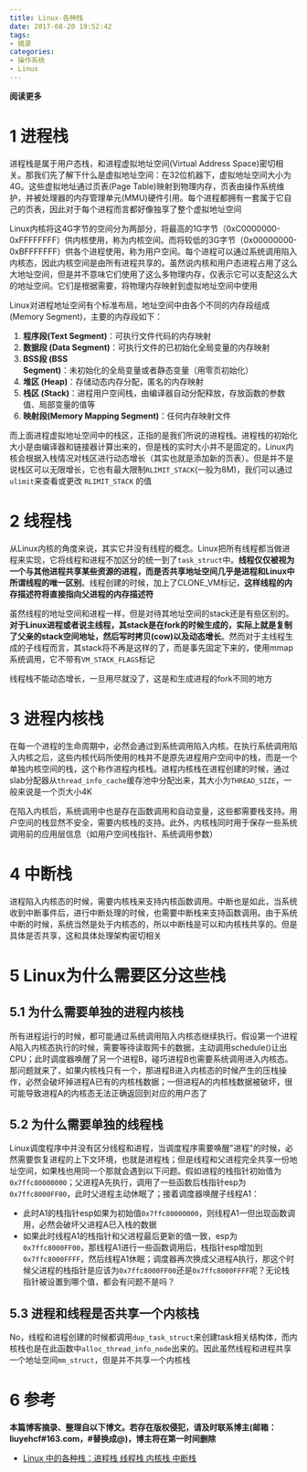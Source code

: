 ```yaml
---
title: Linux-各种栈
date: 2017-08-20 19:52:42
tags: 
- 摘录
categories: 
- 操作系统
- Linux
---
```


__阅读更多__

<!--more-->

# 1 进程栈

进程栈是属于用户态栈，和进程虚拟地址空间(Virtual Address Space)密切相关。那我们先了解下什么是虚拟地址空间：在32位机器下，虚拟地址空间大小为4G。这些虚拟地址通过页表(Page Table)映射到物理内存，页表由操作系统维护，并被处理器的内存管理单元(MMU)硬件引用。每个进程都拥有一套属于它自己的页表，因此对于每个进程而言都好像独享了整个虚拟地址空间

Linux内核将这4G字节的空间分为两部分，将最高的1G字节（0xC0000000-0xFFFFFFFF）供内核使用，称为内核空间。而将较低的3G字节（0x00000000-0xBFFFFFFF）供各个进程使用，称为用户空间。每个进程可以通过系统调用陷入内核态，因此内核空间是由所有进程共享的。虽然说内核和用户态进程占用了这么大地址空间，但是并不意味它们使用了这么多物理内存，仅表示它可以支配这么大的地址空间。它们是根据需要，将物理内存映射到虚拟地址空间中使用

Linux对进程地址空间有个标准布局，地址空间中由各个不同的内存段组成(Memory Segment)，主要的内存段如下：

1. __程序段(Text Segment)__：可执行文件代码的内存映射
1. __数据段 (Data Segment)__：可执行文件的已初始化全局变量的内存映射
1. __BSS段 (BSS Segment)__：未初始化的全局变量或者静态变量（用零页初始化）
1. __堆区 (Heap)__：存储动态内存分配，匿名的内存映射
1. __栈区 (Stack)__：进程用户空间栈，由编译器自动分配释放，存放函数的参数值、局部变量的值等
1. __映射段(Memory Mapping Segment)__：任何内存映射文件

而上面进程虚拟地址空间中的栈区，正指的是我们所说的进程栈。进程栈的初始化大小是由编译器和链接器计算出来的，但是栈的实时大小并不是固定的，Linux内核会根据入栈情况对栈区进行动态增长（其实也就是添加新的页表）。但是并不是说栈区可以无限增长，它也有最大限制`RLIMIT_STACK`(一般为8M)，我们可以通过`ulimit`来查看或更改 `RLIMIT_STACK` 的值

# 2 线程栈

从Linux内核的角度来说，其实它并没有线程的概念。Linux把所有线程都当做进程来实现，它将线程和进程不加区分的统一到了`task_struct`中。__线程仅仅被视为一个与其他进程共享某些资源的进程，而是否共享地址空间几乎是进程和Linux中所谓线程的唯一区别__。线程创建的时候，加上了CLONE_VM标记，__这样线程的内存描述符将直接指向父进程的内存描述符__

虽然线程的地址空间和进程一样，但是对待其地址空间的stack还是有些区别的。__对于Linux进程或者说主线程，其stack是在fork的时候生成的，实际上就是复制了父亲的stack空间地址，然后写时拷贝(cow)以及动态增长__。然而对于主线程生成的子线程而言，其stack将不再是这样的了，而是事先固定下来的，使用mmap系统调用，它不带有`VM_STACK_FLAGS`标记

线程栈不能动态增长，一旦用尽就没了，这是和生成进程的fork不同的地方

# 3 进程内核栈

在每一个进程的生命周期中，必然会通过到系统调用陷入内核。在执行系统调用陷入内核之后，这些内核代码所使用的栈并不是原先进程用户空间中的栈，而是一个单独内核空间的栈，这个称作进程内核栈。进程内核栈在进程创建的时候，通过slab分配器从`thread_info_cache`缓存池中分配出来，其大小为`THREAD_SIZE`，一般来说是一个页大小4K

在陷入内核后，系统调用中也是存在函数调用和自动变量，这些都需要栈支持。用户空间的栈显然不安全，需要内核栈的支持。此外，内核栈同时用于保存一些系统调用前的应用层信息（如用户空间栈指针、系统调用参数）

# 4 中断栈

进程陷入内核态的时候，需要内核栈来支持内核函数调用。中断也是如此，当系统收到中断事件后，进行中断处理的时候，也需要中断栈来支持函数调用。由于系统中断的时候，系统当然是处于内核态的，所以中断栈是可以和内核栈共享的。但是具体是否共享，这和具体处理架构密切相关

# 5 Linux为什么需要区分这些栈

## 5.1 为什么需要单独的进程内核栈

所有进程运行的时候，都可能通过系统调用陷入内核态继续执行。假设第一个进程A陷入内核态执行的时候，需要等待读取网卡的数据，主动调用schedule()让出CPU；此时调度器唤醒了另一个进程B，碰巧进程B也需要系统调用进入内核态。那问题就来了，如果内核栈只有一个，那进程B进入内核态的时候产生的压栈操作，必然会破坏掉进程A已有的内核栈数据；一但进程A的内核栈数据被破坏，很可能导致进程A的内核态无法正确返回到对应的用户态了

## 5.2 为什么需要单独的线程栈

Linux调度程序中并没有区分线程和进程，当调度程序需要唤醒"进程"的时候，必然需要恢复进程的上下文环境，也就是进程栈；但是线程和父进程完全共享一份地址空间，如果栈也用同一个那就会遇到以下问题。假如进程的栈指针初始值为`0x7ffc80000000`；父进程A先执行，调用了一些函数后栈指针esp为`0x7ffc8000FF00`，此时父进程主动休眠了；接着调度器唤醒子线程A1：

* 此时A1的栈指针esp如果为初始值`0x7ffc80000000`，则线程A1一但出现函数调用，必然会破坏父进程A已入栈的数据
* 如果此时线程A1的栈指针和父进程最后更新的值一致，esp为`0x7ffc8000FF00`，那线程A1进行一些函数调用后，栈指针esp增加到`0x7ffc8000FFFF`，然后线程A1休眠；调度器再次换成父进程A执行，那这个时候父进程的栈指针是应该为`0x7ffc8000FF00`还是`0x7ffc8000FFFF`呢？无论栈指针被设置到哪个值，都会有问题不是吗？

## 5.3 进程和线程是否共享一个内核栈

No，线程和进程创建的时候都调用`dup_task_struct`来创建task相关结构体，而内核栈也是在此函数中`alloc_thread_info_node`出来的。因此虽然线程和进程共享一个地址空间`mm_struct`，但是并不共享一个内核栈

# 6 参考

__本篇博客摘录、整理自以下博文。若存在版权侵犯，请及时联系博主(邮箱：liuyehcf#163.com，#替换成@)，博主将在第一时间删除__

* [Linux 中的各种栈：进程栈 线程栈 内核栈 中断栈](http://blog.csdn.net/yangkuanqaz85988/article/details/52403726)
